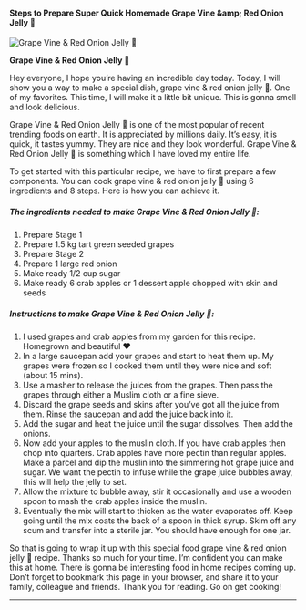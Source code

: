             

#### Steps to Prepare Super Quick Homemade Grape Vine &amp;amp; Red Onion Jelly 🍇

![Grape Vine &amp; Red Onion Jelly 🍇](https://img-global.cpcdn.com/recipes/ee9cb837b75c0854/751x532cq70/grape-vine-red-onion-jelly-%f0%9f%8d%87-recipe-main-photo.jpg)

**Grape Vine &amp; Red Onion Jelly 🍇**

Hey everyone, I hope you’re having an incredible day today. Today, I will show you a way to make a special dish, grape vine & red onion jelly 🍇. One of my favorites. This time, I will make it a little bit unique. This is gonna smell and look delicious.

Grape Vine & Red Onion Jelly 🍇 is one of the most popular of recent trending foods on earth. It is appreciated by millions daily. It’s easy, it is quick, it tastes yummy. They are nice and they look wonderful. Grape Vine & Red Onion Jelly 🍇 is something which I have loved my entire life.

To get started with this particular recipe, we have to first prepare a few components. You can cook grape vine & red onion jelly 🍇 using 6 ingredients and 8 steps. Here is how you can achieve it.

##### The ingredients needed to make Grape Vine & Red Onion Jelly 🍇:

1.  Prepare Stage 1
2.  Prepare 1.5 kg tart green seeded grapes
3.  Prepare Stage 2
4.  Prepare 1 large red onion
5.  Make ready 1/2 cup sugar
6.  Make ready 6 crab apples or 1 dessert apple chopped with skin and seeds

##### Instructions to make Grape Vine & Red Onion Jelly 🍇:

1.  I used grapes and crab apples from my garden for this recipe. Homegrown and beautiful ❤️
2.  In a large saucepan add your grapes and start to heat them up. My grapes were frozen so I cooked them until they were nice and soft (about 15 mins).
3.  Use a masher to release the juices from the grapes. Then pass the grapes through either a Muslim cloth or a fine sieve.
4.  Discard the grape seeds and skins after you’ve got all the juice from them. Rinse the saucepan and add the juice back into it.
5.  Add the sugar and heat the juice until the sugar dissolves. Then add the onions.
6.  Now add your apples to the muslin cloth. If you have crab apples then chop into quarters. Crab apples have more pectin than regular apples. Make a parcel and dip the muslin into the simmering hot grape juice and sugar. We want the pectin to infuse while the grape juice bubbles away, this will help the jelly to set.
7.  Allow the mixture to bubble away, stir it occasionally and use a wooden spoon to mash the crab apples inside the muslin.
8.  Eventually the mix will start to thicken as the water evaporates off. Keep going until the mix coats the back of a spoon in thick syrup. Skim off any scum and transfer into a sterile jar. You should have enough for one jar.

So that is going to wrap it up with this special food grape vine & red onion jelly 🍇 recipe. Thanks so much for your time. I’m confident you can make this at home. There is gonna be interesting food in home recipes coming up. Don’t forget to bookmark this page in your browser, and share it to your family, colleague and friends. Thank you for reading. Go on get cooking!

* * *